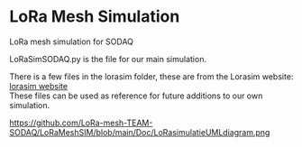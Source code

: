 # LoRa Mesh Simulation
LoRa mesh simulation for SODAQ

LoRaSimSODAQ.py is the file for our main simulation.

There is a few files in the lorasim folder, these are from the Lorasim website:<br/>
[lorasim website](https://www.lancaster.ac.uk/scc/sites/lora/lorasim.html)<br/>
These files can be used as reference for future additions to our own simulation.

<img>https://github.com/LoRa-mesh-TEAM-SODAQ/LoRaMeshSIM/blob/main/Doc/LoRasimulatieUMLdiagram.png</img>
